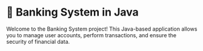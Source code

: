 # 🏦 Banking System in Java

Welcome to the Banking System project! This Java-based application allows you to manage user accounts, perform transactions, and ensure the security of financial data.